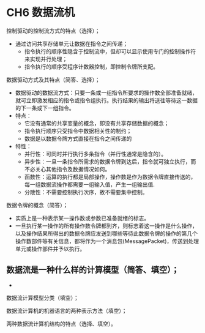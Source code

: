 # CH6 数据流机

控制驱动的控制流方式的特点（选择）；
- 通过访问共享存储单元让数据在指令之间传递；
	- 指令执行的顺序性隐含于控制流中，但却可以显示使用专门的控制操作符来实现并行处理；
	- 指令执行的顺序受程序计数器控制，即控制令牌所支配。

数据驱动方式及其特点（简答、选择）；
- 数据驱动的数据流方式：只要一条或一组指令所要求的操作数全部准备就绪，就可立即激发相应的指令或指令组执行。执行结果的输出将送往等待这一数据的下一条或下一组指令。
- 特点：
	- 它没有通常的共享变量的概念，即没有共享存储数据的概念；
	- 指令执行顺序只受指令中数据相关性的制约；
	- 数据是以数据令牌方式直接在指令之间传递的
- 特性：
	- 并行性：可同时并行执行多条指令（并行性通常是隐含的）。
	- 异步性：一旦一条指令所需求的数据令牌到达后，指令就可独立执行，而不必关心其他指令及数据情况如何。
	- 函数性：运算的执行都是局部操作，操作数是作为数据令牌直接传送的，每一组数据流操作都需要一组输入值，产生一组输出值.
	- 分散性：不需要控制执行次序，故不需要集中控制。

数据令牌的概念（简答）；
- 实质上是一种表示某一操作数或参数已准备就绪的标志。
- 一旦执行某一操作的所有操作数令牌都到齐，则标志着这一操作是什么操作，以及操作结果所得出的数据令牌应发送到哪些等待此数据令牌的操作的第几个操作数部件等有关信息，都将作为一个消息包(MessagePacket)，传送到处理单元或操作部件并予以执行。

数据流是一种什么样的计算模型（简答、填空）；
- 
- 

数据流计算模型分类（填空）；


数据流计算机的机器语言的两种表示方法（填空）；


两种数据流计算机结构的特点（选择、填空）。
